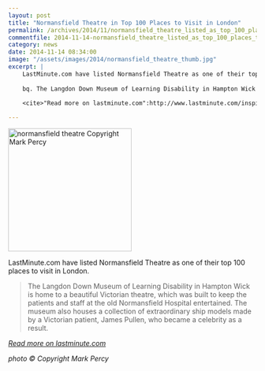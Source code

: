 ```yaml
---
layout: post
title: "Normansfield Theatre in Top 100 Places to Visit in London"
permalink: /archives/2014/11/normansfield_theatre_listed_as_top_100_places_to_v.html
commentfile: 2014-11-14-normansfield_theatre_listed_as_top_100_places_to_v
category: news
date: 2014-11-14 08:34:00
image: "/assets/images/2014/normansfield_theatre_thumb.jpg"
excerpt: |
    LastMinute.com have listed Normansfield Theatre as one of their top 100 places to visit in London.
    
    bq. The Langdon Down Museum of Learning Disability in Hampton Wick is home to a beautiful Victorian theatre, which was built to keep the patients and staff at the old Normansfield Hospital entertained. The museum also houses a collection of extraordinary ship models made by a Victorian patient, James Pullen, who became a celebrity as a result.
    
    <cite>"Read more on lastminute.com":http://www.lastminute.com/inspiration/100-things-in-london/</cite>

---
```


<a href="/assets/images/2014/normansfield_theatre.jpg" title="See larger version of - normansfield theatre Copyright Mark Percy"><img src="/assets/images/2014/normansfield_theatre_thumb.jpg" width="250" height="250" alt="normansfield theatre Copyright Mark Percy" class="photo right" /></a>

LastMinute.com have listed Normansfield Theatre as one of their top 100 places to visit in London.

> The Langdon Down Museum of Learning Disability in Hampton Wick is home to a beautiful Victorian theatre, which was built to keep the patients and staff at the old Normansfield Hospital entertained. The museum also houses a collection of extraordinary ship models made by a Victorian patient, James Pullen, who became a celebrity as a result.

<cite>[Read more on lastminute.com](http://www.lastminute.com/inspiration/100-things-in-london/</cite>)

*photo © Copyright Mark Percy*
